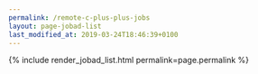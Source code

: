 ```yaml
---
permalink: /remote-c-plus-plus-jobs
layout: page-jobad-list
last_modified_at: 2019-03-24T18:46:39+0100
---
```

{% include render_jobad_list.html permalink=page.permalink %}
